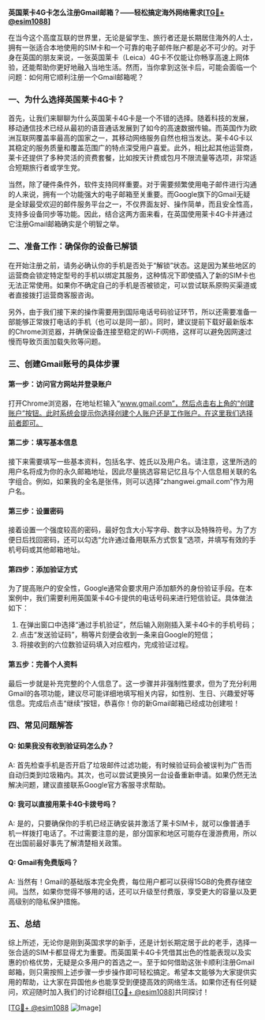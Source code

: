 **英国莱卡4G卡怎么注册Gmail邮箱？——轻松搞定海外网络需求[[TG💪+ @esim1088](https://t.me/s/esim1088)]**

在当今这个高度互联的世界里，无论是留学生、旅行者还是长期居住海外的人士，拥有一张适合本地使用的SIM卡和一个可靠的电子邮件账户都是必不可少的。对于身在英国的朋友来说，一张英国莱卡（Leica）4G卡不仅能让你畅享高速上网体验，还能帮助你更好地融入当地生活。然而，当你拿到这张卡后，可能会面临一个问题：如何用它顺利注册一个Gmail邮箱呢？

### 一、为什么选择英国莱卡4G卡？

首先，让我们来聊聊为什么英国莱卡4G卡是一个不错的选择。随着科技的发展，移动通信技术已经从最初的语音通话发展到了如今的高速数据传输。而英国作为欧洲互联网覆盖率最高的国家之一，其移动网络服务自然也相当发达。莱卡4G卡以其稳定的服务质量和覆盖范围广的特点深受用户喜爱。此外，相比起其他运营商，莱卡还提供了多种灵活的资费套餐，比如按天计费或包月不限流量等选项，非常适合短期旅行者或学生党。

当然，除了硬件条件外，软件支持同样重要。对于需要频繁使用电子邮件进行沟通的人来说，拥有一个功能强大的电子邮箱至关重要。而Google旗下的Gmail无疑是全球最受欢迎的邮件服务平台之一，不仅界面友好、操作简单，而且安全性高，支持多设备同步等功能。因此，结合这两方面来看，在英国使用莱卡4G卡并通过它注册Gmail邮箱确实是个明智之举。

### 二、准备工作：确保你的设备已解锁

在开始注册之前，请务必确认你的手机是否处于“解锁”状态。这是因为某些地区的运营商会锁定特定型号的手机以绑定其服务，这种情况下即使插入了新的SIM卡也无法正常使用。如果你不确定自己的手机是否被锁定，可以尝试联系原购买渠道或者直接拨打运营商客服咨询。

另外，由于我们接下来的操作需要用到国际电话号码验证环节，所以还需要准备一部能够正常拨打电话的手机（也可以是同一部）。同时，建议提前下载好最新版本的Chrome浏览器，并确保设备连接至稳定的Wi-Fi网络，这样可以避免因网速过慢而导致页面加载失败等问题。

### 三、创建Gmail账号的具体步骤

#### 第一步：访问官方网站并登录账户
打开Chrome浏览器，在地址栏输入“www.gmail.com”，然后点击右上角的“创建账户”按钮。此时系统会提示你选择创建个人账户还是工作账户。在这里我们选择前者即可。

#### 第二步：填写基本信息
接下来需要填写一些基本资料，包括名字、姓氏以及用户名。请注意，这里所选的用户名将成为你的永久邮箱地址，因此尽量挑选容易记忆且与个人信息相关联的名字组合。例如，如果我的全名是张伟，则可以选择“zhangwei.gmail.com”作为用户名。

#### 第三步：设置密码
接着设置一个强度较高的密码，最好包含大小写字母、数字以及特殊符号。为了方便日后找回密码，还可以勾选“允许通过备用联系方式恢复”选项，并填写有效的手机号码或其他邮箱地址。

#### 第四步：添加验证方式
为了提高账户的安全性，Google通常会要求用户添加额外的身份验证手段。在本案例中，我们需要利用英国莱卡4G卡提供的电话号码来进行短信验证。具体做法如下：

1. 在弹出窗口中选择“通过手机验证”，然后输入刚刚插入莱卡4G卡的手机号码；
2. 点击“发送验证码”，稍等片刻便会收到一条来自Google的短信；
3. 将接收到的六位数验证码填入对应框内，完成验证过程。

#### 第五步：完善个人资料
最后一步就是补充完整的个人信息了。这一步骤并非强制性要求，但为了充分利用Gmail的各项功能，建议尽可能详细地填写相关内容，如性别、生日、兴趣爱好等信息。完成后点击“继续”按钮，恭喜你！你的新Gmail邮箱已经成功创建啦！

### 四、常见问题解答

#### Q: 如果我没有收到验证码怎么办？
A: 首先检查手机是否开启了垃圾邮件过滤功能，有时候验证码会被误判为广告而自动归类到垃圾箱内。其次，也可以尝试更换另一台设备重新申请。如果仍然无法解决问题，建议直接联系Google官方客服寻求帮助。

#### Q: 我可以直接用莱卡4G卡拨号吗？
A: 是的，只要确保你的手机已经正确安装并激活了莱卡SIM卡，就可以像普通手机一样拨打电话了。不过需要注意的是，部分国家和地区可能存在漫游费用，所以在出国前最好事先了解清楚相关政策。

#### Q: Gmail有免费版吗？
A: 当然有！Gmail的基础版本完全免费，每位用户都可以获得15GB的免费存储空间。当然，如果你觉得不够用的话，还可以升级至付费版，享受更大的容量以及更高级别的隐私保护措施。

### 五、总结

综上所述，无论你是刚到英国求学的新手，还是计划长期定居于此的老手，选择一张合适的SIM卡都显得尤为重要。而英国莱卡4G卡凭借其出色的性能表现以及实惠的价格优势，无疑是众多用户的首选之一。至于如何借助这张卡顺利注册Gmail邮箱，则只需按照上述步骤一步步操作即可轻松搞定。希望本文能够为大家提供实用的帮助，让大家在异国他乡也能享受到便捷高效的网络生活。如果你还有任何疑问，欢迎随时加入我们的讨论群组[[TG💪+ @esim1088](https://t.me/s/esim1088)]共同探讨！

[[TG💪+ @esim1088](https://t.me/s/esim1088) ![Image](https://i.postimg.cc/4NQfJmqS/Snipaste-2025-05-13-00-14-12.png)]